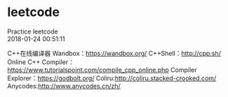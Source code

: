 # leetcode
Practice leetcode       
2018-01-24 00:51:11     

C++在线编译器
Wandbox：https://wandbox.org/
C++Shell：http://cpp.sh/
Online C++ Compiler：https://www.tutorialspoint.com/compile_cpp_online.php
Compiler Explorer：https://godbolt.org/
Coliru:http://coliru.stacked-crooked.com/
Anycodes:http://www.anycodes.cn/zh/

